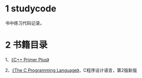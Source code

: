 # 1 studycode

书中练习代码记录。



# 2 书籍目录

1、[《C++ Primer Plus》](https://github.com/FightingBoom/studycode/tree/main/c%2B%2BPrimerPlus)



2、[《The C Programming Language》](https://github.com/FightingBoom/studycode/tree/main/theCProgrammingLanguage)，C程序设计语言，第2版新版

